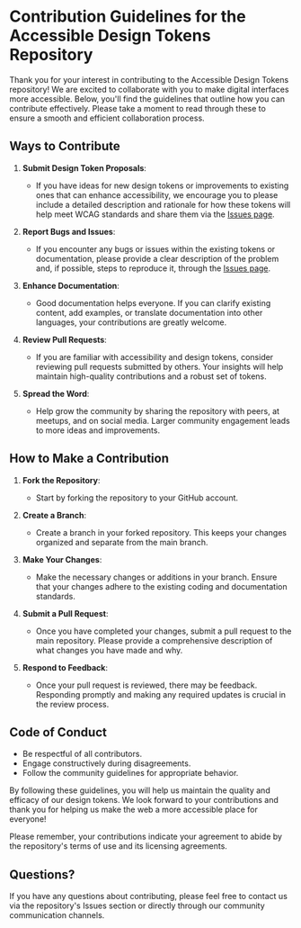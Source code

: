 # Contribution Guidelines for the Accessible Design Tokens Repository

Thank you for your interest in contributing to the Accessible Design Tokens repository! We are excited to collaborate with you to make digital interfaces more accessible. Below, you'll find the guidelines that outline how you can contribute effectively. Please take a moment to read through these to ensure a smooth and efficient collaboration process.

## Ways to Contribute
1. **Submit Design Token Proposals**:
   - If you have ideas for new design tokens or improvements to existing ones that can enhance accessibility, we encourage you to please include a detailed description and rationale for how these tokens will help meet WCAG standards and share them via the [Issues page](https://github.com/mpaiva/accessible-design-tokens/issues).

2. **Report Bugs and Issues**:
   - If you encounter any bugs or issues within the existing tokens or documentation, please provide a clear description of the problem and, if possible, steps to reproduce it, through the [Issues page](https://github.com/mpaiva/accessible-design-tokens/issues).

3. **Enhance Documentation**:
   - Good documentation helps everyone. If you can clarify existing content, add examples, or translate documentation into other languages, your contributions are greatly welcome.

4. **Review Pull Requests**:
   - If you are familiar with accessibility and design tokens, consider reviewing pull requests submitted by others. Your insights will help maintain high-quality contributions and a robust set of tokens.

5. **Spread the Word**:
   - Help grow the community by sharing the repository with peers, at meetups, and on social media. Larger community engagement leads to more ideas and improvements.

## How to Make a Contribution
1. **Fork the Repository**:
   - Start by forking the repository to your GitHub account.

2. **Create a Branch**:
   - Create a branch in your forked repository. This keeps your changes organized and separate from the main branch.

3. **Make Your Changes**:
   - Make the necessary changes or additions in your branch. Ensure that your changes adhere to the existing coding and documentation standards.

4. **Submit a Pull Request**:
   - Once you have completed your changes, submit a pull request to the main repository. Please provide a comprehensive description of what changes you have made and why.

5. **Respond to Feedback**:
   - Once your pull request is reviewed, there may be feedback. Responding promptly and making any required updates is crucial in the review process.

## Code of Conduct
- Be respectful of all contributors.
- Engage constructively during disagreements.
- Follow the community guidelines for appropriate behavior.

By following these guidelines, you will help us maintain the quality and efficacy of our design tokens. We look forward to your contributions and thank you for helping us make the web a more accessible place for everyone!

Please remember, your contributions indicate your agreement to abide by the repository's terms of use and its licensing agreements.

## Questions?
If you have any questions about contributing, please feel free to contact us via the repository's Issues section or directly through our community communication channels.
